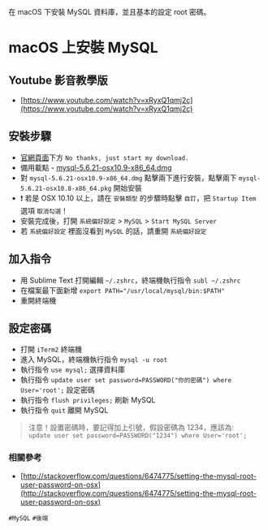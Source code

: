 在 macOS 下安裝 MySQL 資料庫，並且基本的設定 root 密碼。

# macOS 上安裝 MySQL

## Youtube 影音教學版
* [https://www.youtube.com/watch?v=xRyxQ1qmj2c](https://www.youtube.com/watch?v=xRyxQ1qmj2c)

## 安裝步驟
* [官網頁面](http://dev.mysql.com/downloads/file.php?id=454017)下方 `No thanks, just start my download.`
* 備用載點 - [mysql-5.6.21-osx10.9-x86_64.dmg](https://cdn.ioa.tw/MacEnvInit/mysql-5.6.21-osx10.9-x86_64.dmg)
* 對 `mysql-5.6.21-osx10.9-x86_64.dmg` 點擊兩下進行安裝，點擊兩下 `mysql-5.6.21-osx10.8-x86_64.pkg` 開始安裝
* :exclamation: 若是 OSX 10.10 以上，請在 `安裝類型` 的步驟時點擊 `自訂`，把 `Startup Item` 選項 `取消勾選`！
* 安裝完成後，打開 `系統偏好設定` > `MySQL` > `Start MySQL Server`
* 若 `系統偏好設定` 裡面沒看到 `MySQL` 的話，請重開 `系統偏好設定`

## 加入指令  
* 用 Sublime Text 打開編輯 `~/.zshrc`，終端機執行指令 `subl ~/.zshrc`
* 在檔案最下面新增 `export PATH="/usr/local/mysql/bin:$PATH"`
* 重開終端機

## 設定密碼  
* 打開 `iTerm2` 終端機
* 進入 MySQL，終端機執行指令 `mysql -u root`
* 執行指令 `use mysql;` 選擇資料庫
* 執行指令 `update user set password=PASSWORD("你的密碼") where User='root';` 設定密碼
* 執行指令 `flush privileges;` 刷新 MySQL
* 執行指令 `quit` 離開 MySQL

> 注意！設置密碼時，要記得加上引號，假設密碼為 1234，應該為:  
> `update user set password=PASSWORD("1234") where User='root';`

### 相關參考
* [http://stackoverflow.com/questions/6474775/setting-the-mysql-root-user-password-on-osx](http://stackoverflow.com/questions/6474775/setting-the-mysql-root-user-password-on-osx)

`#MySQL` `#後端`
